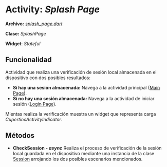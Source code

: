 # Activity: *Splash Page*

**Archivo:** [*splash_page.dart*](../../lib/pages/splash_page.dart)

**Clase:** *SplashPage*

**Widget**: *Stateful*

## Funcionalidad
Actividad que realiza una verificación de sesión local almacenada en el dispositivo con dos posibles resultados:
- **Sí hay una sesión almacenada:** Navega a la actividad principal ([Main Page](Main%20Page.md)).
- **Sí no hay una sesión almacenada:** Navega a la actividad de iniciar sesión ([Login Page](Login%20Page.md)).

Mientas realiza la verificación muestra un widget que representa carga *CupertinoActivityIndicator*.
## Métodos
- **CheckSession - *async***
Realiza el proceso de verificación de la sesión local guardada en el dispositivo mediante una instancia de la clase [Session](../backend%20docs/Session.md) arrojando los dos posibles escenarios mencionados.
<!--stackedit_data:
eyJoaXN0b3J5IjpbMTM3MjI2Njc5LC00NTEwODcwNTksLTU1OT
EzMDg0MCwxNjc4NzkxODFdfQ==
-->
